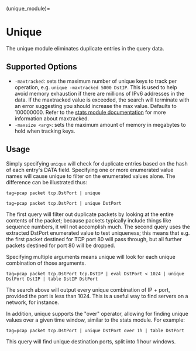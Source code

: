 (unique_module)=
# Unique

The unique module eliminates duplicate entries in the query data. 

## Supported Options

* `-maxtracked`: sets the maximum number of unique keys to track per operation, e.g. `unique -maxtracked 5000 DstIP`. This is used to help avoid memory exhaustion if there are millions of IPv6 addresses in the data. If the maxtracked value is exceeded, the search will terminate with an error suggesting you should increase the max value. Defaults to 100000000. Refer to the [stats module documentation](/search/stats/stats) for more information about maxtracked.
* `-maxsize <arg>`: sets the maximum amount of memory in megabytes to hold when tracking keys.

## Usage

Simply specifying `unique` will check for duplicate entries based on the hash of each entry's DATA field. Specifying one or more enumerated value names will cause unique to filter on the enumerated values alone. The difference can be illustrated thus:

```gravwell
tag=pcap packet tcp.DstPort | unique
```

```gravwell
tag=pcap packet tcp.DstPort | unique DstPort
```

The first query will filter out duplicate packets by looking at the entire contents of the packet; because packets typically include things like sequence numbers, it will not accomplish much. The second query uses the extracted DstPort enumerated value to test uniqueness; this means that e.g. the first packet destined for TCP port 80 will pass through, but all further packets destined for port 80 will be dropped.

Specifying multiple arguments means unique will look for each unique combination of those arguments.

```gravwell
tag=pcap packet tcp.DstPort tcp.DstIP | eval DstPort < 1024 | unique DstPort DstIP | table DstIP DstPort
```

The search above will output every unique combination of IP + port, provided the port is less than 1024. This is a useful way to find servers on a network, for instance.

In addition, unique supports the "over" operator, allowing for finding unique values over a given time window, similar to the stats module. For example:

```gravwell
tag=pcap packet tcp.DstPort | unique DstPort over 1h | table DstPort
```

This query will find unique destination ports, split into 1 hour windows.
